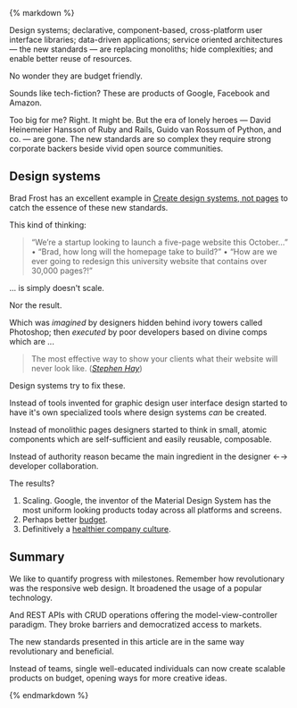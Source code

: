 {% markdown %}

Design systems; declarative, component-based, cross-platform user interface libraries; data-driven applications; service oriented architectures &mdash; the new standards &mdash; are replacing monoliths; hide complexities; and enable better reuse of resources.

No wonder they are budget friendly.

Sounds like tech-fiction? These are products of Google, Facebook and Amazon.

Too big for me? Right. It might be. But the era of lonely heroes &mdash; David Heinemeier Hansson of Ruby and Rails, Guido van Rossum of Python, and co. &mdash; are gone. The new standards are so complex they require strong corporate backers beside vivid open source communities.

## Design systems

Brad Frost has an excellent example in [Create design systems, not pages](http://atomicdesign.bradfrost.com/chapter-1/) to catch the essence of these new standards.

This kind of thinking:

> “We’re a startup looking to launch a five-page website this October…” &bull;
> “Brad, how long will the homepage take to build?” &bull;
> “How are we ever going to redesign this university website that contains over 30,000 pages?!”

... is simply doesn't scale.

Nor the result.

Which was _imagined_ by designers hidden behind ivory towers called Photoshop; then _executed_ by poor developers based on divine comps which are ...

> The most effective way to show your clients what their website will never look like. ([_Stephen Hay_](http://atomicdesign.bradfrost.com/chapter-1/#visually-repaired))

Design systems try to fix these.

Instead of tools invented for graphic design user interface design started to have it's own specialized tools where design systems _can_ be created.

Instead of monolithic pages designers started to think in small, atomic components which are self-sufficient and easily reusable, composable.

Instead of authority reason became the main ingredient in the designer &larr;&rarr; developer collaboration.

The results?

1. Scaling. Google, the inventor of the Material Design System has the most uniform looking products today across all platforms and screens.
2. Perhaps better [budget](http://metamn.io/beat/the-designer-who-doesnt-code/).
3. Definitively a [healthier company culture](http://metamn.io/beat/design-systems-are-a-cultural-challenge/).

## Summary

We like to quantify progress with milestones. Remember how revolutionary was the responsive web design. It broadened the usage of a popular technology.

And REST APIs with CRUD operations offering the model-view-controller paradigm. They broke barriers and democratized access to markets.

The new standards presented in this article are in the same way revolutionary and beneficial.

Instead of teams, single well-educated individuals can now create scalable products on budget, opening ways for more creative ideas.

{% endmarkdown %}
